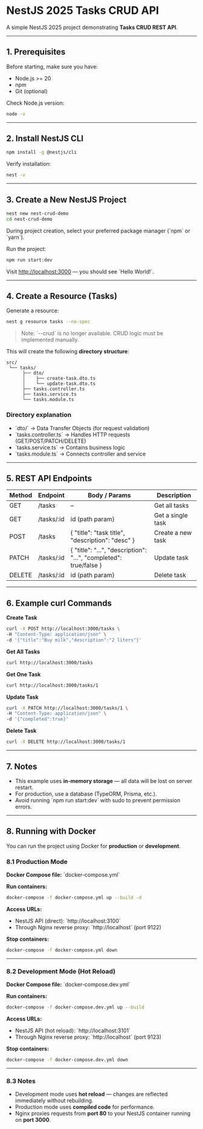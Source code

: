 # NestJS 2025 Tasks CRUD API

A simple NestJS 2025 project demonstrating **Tasks CRUD REST API**.

---

## 1. Prerequisites

Before starting, make sure you have:

- Node.js >= 20
- npm
- Git (optional)

Check Node.js version:

```bash
node -v
```

---

## 2. Install NestJS CLI

```bash
npm install -g @nestjs/cli
```

Verify installation:

```bash
nest -v
```

---

## 3. Create a New NestJS Project

```bash
nest new nest-crud-demo
cd nest-crud-demo
```

During project creation, select your preferred package manager (\`npm\` or \`yarn\`).  

Run the project:

```bash
npm run start:dev
```

Visit [http://localhost:3000](http://localhost:3000) — you should see \`Hello World!\`.

---

## 4. Create a Resource (Tasks)

Generate a resource:

```bash
nest g resource tasks --no-spec
```

> Note: \`--crud\` is no longer available. CRUD logic must be implemented manually.

This will create the following **directory structure**:

```text
src/
 └── tasks/
      ├── dto/
      │    ├── create-task.dto.ts
      │    └── update-task.dto.ts
      ├── tasks.controller.ts
      ├── tasks.service.ts
      └── tasks.module.ts

```

### Directory explanation

- \`dto/\` → Data Transfer Objects (for request validation)  
- \`tasks.controller.ts\` → Handles HTTP requests (GET/POST/PATCH/DELETE)  
- \`tasks.service.ts\` → Contains business logic  
- \`tasks.module.ts\` → Connects controller and service  

---

## 5. REST API Endpoints

| Method | Endpoint      | Body / Params                                      | Description       |
|--------|---------------|---------------------------------------------------|-----------------|
| GET    | /tasks        | –                                                 | Get all tasks    |
| GET    | /tasks/:id    | id (path param)                                   | Get a single task|
| POST   | /tasks        | { "title": "task title", "description": "desc" } | Create a new task|
| PATCH  | /tasks/:id    | { "title": "...", "description": "...", "completed": true/false } | Update task     |
| DELETE | /tasks/:id    | id (path param)                                   | Delete task      |

---

## 6. Example curl Commands

**Create Task**

```bash
curl -X POST http://localhost:3000/tasks \
-H "Content-Type: application/json" \
-d '{"title":"Buy milk","description":"2 liters"}'
```

**Get All Tasks**

```bash
curl http://localhost:3000/tasks
```

**Get One Task**

```bash
curl http://localhost:3000/tasks/1
```

**Update Task**

```bash
curl -X PATCH http://localhost:3000/tasks/1 \
-H "Content-Type: application/json" \
-d '{"completed":true}'
```

**Delete Task**

```bash
curl -X DELETE http://localhost:3000/tasks/1
```

---

## 7. Notes

- This example uses **in-memory storage** — all data will be lost on server restart.  
- For production, use a database (TypeORM, Prisma, etc.).  
- Avoid running \`npm run start:dev\` with sudo to prevent permission errors.  

---

## 8. Running with Docker

You can run the project using Docker for **production** or **development**.

### 8.1 Production Mode

**Docker Compose file:** \`docker-compose.yml\`  

**Run containers:**

```bash
docker-compose -f docker-compose.yml up --build -d
```

**Access URLs:**

- NestJS API (direct): \`http://localhost:3100\`  
- Through Nginx reverse proxy: \`http://localhost\` (port 9122)  

**Stop containers:**

```bash
docker-compose -f docker-compose.yml down
```

---

### 8.2 Development Mode (Hot Reload)

**Docker Compose file:** \`docker-compose.dev.yml\`  

**Run containers:**

```bash
docker-compose -f docker-compose.dev.yml up --build
```

**Access URLs:**

- NestJS API (hot reload): \`http://localhost:3101\`  
- Through Nginx reverse proxy: \`http://localhost\` (port 9123)  

**Stop containers:**

```bash
docker-compose -f docker-compose.dev.yml down
```

---

### 8.3 Notes

- Development mode uses **hot reload** — changes are reflected immediately without rebuilding.  
- Production mode uses **compiled code** for performance.  
- Nginx proxies requests from **port 80** to your NestJS container running on **port 3000**.  

